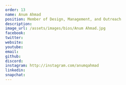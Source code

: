 ```yaml
---
order: 13
name: Anum Ahmad 
position: Member of Design, Management, and Outreach
description: 
image_url: /assets/images/bios/Anum Ahmad.jpg
facebook: 
twitter: 
website: 
youtube: 
email: 
github: 
discord: 
instagram: http://instagram.com/anumqahmad 
linkedin: 
snapchat: 
---
```

